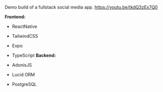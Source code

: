 Demo build of a fullstack social media app. https://youtu.be/tkdQ3zEx7Q0

**Frontend:**

- ReactNative

- TailwindCSS

- Expo

- TypeScript
**Backend:**

- AdonisJS

- Lucid ORM

- PostgreSQL







